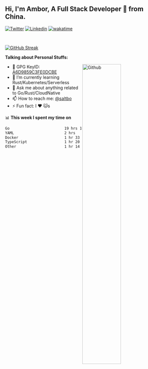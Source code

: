 ## Hi, I'm Ambor, A Full Stack Developer 🚀 from China.

[![Twitter](https://img.shields.io/badge/-saltbo-1ca0f1?style=flat&logo=twitter&logoColor=white)](https://twitter.com/rdsaltbo)
[![Linkedin](https://img.shields.io/badge/-saltbo-blue?style=flat&logo=Linkedin&logoColor=white)](https://www.linkedin.com/in/saltbo/)
[![wakatime](https://wakatime.com/badge/user/f82b1c77-faab-48cd-aef5-a12c0aff104b.svg)](https://wakatime.com/@f82b1c77-faab-48cd-aef5-a12c0aff104b)

&nbsp;  

[![GitHub Streak](https://streak-stats.demolab.com/?user=saltbo&hide_border=true&date_format=M%20j%5B%2C%20Y%5D)](https://git.io/streak-stats)


**Talking about Personal Stuffs:**
<!-- Any image aligned to the right. Beware the width  -->
<img width="50%" align="right" alt="Github" src="https://raw.githubusercontent.com/saltbo/saltbo/master/images/git-header.svg" />

- 🤘 GPG KeyID: [A6D9859C3FE0DCBE](https://saltbo.cn/pgp_keys.asc)
- 🌱 I’m currently learning Rust/Kubernetes/Serverless
- 💬 Ask me about anything related to Go/Rust/CloudNative
- 📫 How to reach me: [@saltbo](https://t.me/saltbo)
- ⚡ Fun fact: I :heart: :cat:s


📊 **This week I spent my time on**
<!--START_SECTION:waka-->

```txt
Go                         19 hrs 12 mins  █████████████████░░░░░░░░   67.62 %
YAML                       2 hrs           █▓░░░░░░░░░░░░░░░░░░░░░░░   07.09 %
Docker                     1 hr 33 mins    █▒░░░░░░░░░░░░░░░░░░░░░░░   05.51 %
TypeScript                 1 hr 20 mins    █▒░░░░░░░░░░░░░░░░░░░░░░░   04.71 %
Other                      1 hr 14 mins    █░░░░░░░░░░░░░░░░░░░░░░░░   04.36 %
```

<!--END_SECTION:waka-->
